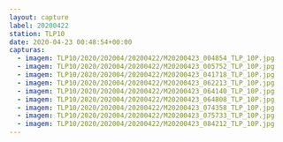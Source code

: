 ```yaml
---
layout: capture
label: 20200422
station: TLP10
date: 2020-04-23 00:48:54+00:00
capturas:
  - imagem: TLP10/2020/202004/20200422/M20200423_004854_TLP_10P.jpg
  - imagem: TLP10/2020/202004/20200422/M20200423_005752_TLP_10P.jpg
  - imagem: TLP10/2020/202004/20200422/M20200423_041718_TLP_10P.jpg
  - imagem: TLP10/2020/202004/20200422/M20200423_062213_TLP_10P.jpg
  - imagem: TLP10/2020/202004/20200422/M20200423_064140_TLP_10P.jpg
  - imagem: TLP10/2020/202004/20200422/M20200423_064808_TLP_10P.jpg
  - imagem: TLP10/2020/202004/20200422/M20200423_074358_TLP_10P.jpg
  - imagem: TLP10/2020/202004/20200422/M20200423_075733_TLP_10P.jpg
  - imagem: TLP10/2020/202004/20200422/M20200423_084212_TLP_10P.jpg
---
```

